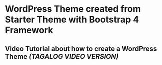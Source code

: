 # WordPress Theme created from Starter Theme with Bootstrap 4 Framework
## Video Tutorial about how to create a WordPress Theme *(TAGALOG VIDEO VERSION)*
